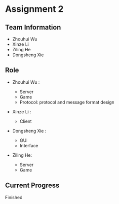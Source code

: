 # Assignment 2

## Team Information

- Zhouhui Wu
- Xinze Li
- Ziling He
- Dongsheng Xie

## Role

- Zhouhui Wu :
  - Server
  - Game
  - Protocol: protocol and message format design
  
- Xinze Li :
  - Client
  
- Dongsheng Xie :
  - GUI
  - Interface
  
- Ziling He:
  - Server
  - Game
  
## Current Progress

Finished
